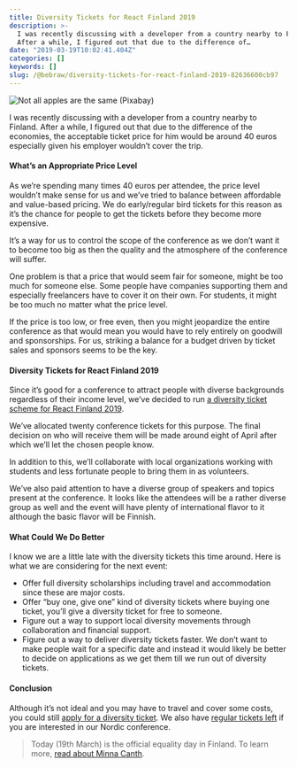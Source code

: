 ```yaml
---
title: Diversity Tickets for React Finland 2019
description: >-
  I was recently discussing with a developer from a country nearby to Finland.
  After a while, I figured out that due to the difference of…
date: "2019-03-19T10:02:41.404Z"
categories: []
keywords: []
slug: /@bebraw/diversity-tickets-for-react-finland-2019-82636600cb97
---
```


![Not all apples are the same ([Pixabay](https://pixabay.com/photos/apple-fruit-selection-especially-1594742/))](img/1__GMr54NOSXiGSttSdAGFQMg.jpeg)

I was recently discussing with a developer from a country nearby to Finland. After a while, I figured out that due to the difference of the economies, the acceptable ticket price for him would be around 40 euros especially given his employer wouldn’t cover the trip.

#### What’s an Appropriate Price Level

As we’re spending many times 40 euros per attendee, the price level wouldn’t make sense for us and we’ve tried to balance between affordable and value-based pricing. We do early/regular bird tickets for this reason as it’s the chance for people to get the tickets before they become more expensive.

It’s a way for us to control the scope of the conference as we don’t want it to become too big as then the quality and the atmosphere of the conference will suffer.

One problem is that a price that would seem fair for someone, might be too much for someone else. Some people have companies supporting them and especially freelancers have to cover it on their own. For students, it might be too much no matter what the price level.

If the price is too low, or free even, then you might jeopardize the entire conference as that would mean you would have to rely entirely on goodwill and sponsorships. For us, striking a balance for a budget driven by ticket sales and sponsors seems to be the key.

#### Diversity Tickets for React Finland 2019

Since it’s good for a conference to attract people with diverse backgrounds regardless of their income level, we’ve decided to run [a diversity ticket scheme for React Finland 2019](https://diversitytickets.org/en/events/414).

We’ve allocated twenty conference tickets for this purpose. The final decision on who will receive them will be made around eight of April after which we’ll let the chosen people know.

In addition to this, we’ll collaborate with local organizations working with students and less fortunate people to bring them in as volunteers.

We’ve also paid attention to have a diverse group of speakers and topics present at the conference. It looks like the attendees will be a rather diverse group as well and the event will have plenty of international flavor to it although the basic flavor will be Finnish.

#### What Could We Do Better

I know we are a little late with the diversity tickets this time around. Here is what we are considering for the next event:

- Offer full diversity scholarships including travel and accommodation since these are major costs.
- Offer “buy one, give one” kind of diversity tickets where buying one ticket, you’ll give a diversity ticket for free to someone.
- Figure out a way to support local diversity movements through collaboration and financial support.
- Figure out a way to deliver diversity tickets faster. We don’t want to make people wait for a specific date and instead it would likely be better to decide on applications as we get them till we run out of diversity tickets.

#### Conclusion

Although it’s not ideal and you may have to travel and cover some costs, you could still [apply for a diversity ticket](https://diversitytickets.org/en/events/414). We also have [regular tickets left](https://react-finland.fi/) if you are interested in our Nordic conference.

> Today (19th March) is the official equality day in Finland. To learn more, [read about Minna Canth](https://en.wikipedia.org/wiki/Minna_Canth).
